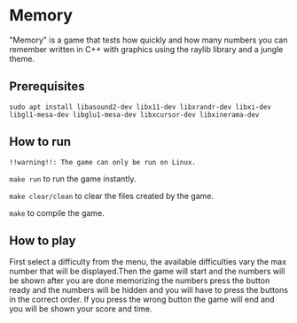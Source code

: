 # Memory
"Memory" is a game that tests how quickly and how many numbers you can remember written in C++ with graphics using the raylib library and a jungle theme.

## Prerequisites
`sudo apt install libasound2-dev libx11-dev libxrandr-dev libxi-dev libgl1-mesa-dev libglu1-mesa-dev libxcursor-dev libxinerama-dev`

## How to run
`!!warning!!: The game can only be run on Linux.`

`make run` to run the game instantly.

`make clear/clean` to clear the files created by the game.

`make` to compile the game.

## How to play
First select a difficulty from the menu, the available difficulties vary the max number that will be displayed.Then the game will start and the numbers will be shown after you are done memorizing the numbers press the button ready and the numbers will be hidden and you will have to press the buttons in the correct order. If you press the wrong button the game will end and you will be shown your score and time.
